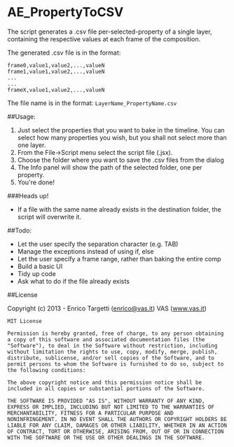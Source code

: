 AE_PropertyToCSV
================

The script generates a .csv file per-selected-property of a single layer, containing the respective values at each frame of the composition.

The generated .csv file is in the format: 
```
frame0,value1,value2,...,valueN
frame1,value1,value2,...,valueN
...
...
frameX,value1,value2,...,valueN

```

The file name is in the format: ```LayerName_PropertyName.csv```

##Usage:
1. Just select the properties that you want to bake in the timeline. You can select how many properties you wish, but you shall not select more than one layer.
2. From the File->Script menu select the script file (.jsx).
3. Choose the folder where you want to save the .csv files from the dialog
4. The Info panel will show the path of the selected folder, one per property.
5. You're done!

###Heads up!
- If a file with the same name already exists in the destination folder, the script will overwrite it.

##Todo:
- Let the user specify the separation character (e.g. TAB)
- Manage the exceptions instead of using if, else
- Let the user specify a frame range, rather than baking the entire comp
- Build a basic UI
- Tidy up code
- Ask what to do if the file already exists

##License

  Copyright (c) 2013 - Enrico Targetti (enrico@vas.it)
						 VAS (www.vas.it)

	MIT License

	Permission is hereby granted, free of charge, to any person obtaining
	a copy of this software and associated documentation files (the
	"Software"), to deal in the Software without restriction, including
	without limitation the rights to use, copy, modify, merge, publish,
	distribute, sublicense, and/or sell copies of the Software, and to
	permit persons to whom the Software is furnished to do so, subject to
	the following conditions:

	The above copyright notice and this permission notice shall be
	included in all copies or substantial portions of the Software.

	THE SOFTWARE IS PROVIDED "AS IS", WITHOUT WARRANTY OF ANY KIND,
	EXPRESS OR IMPLIED, INCLUDING BUT NOT LIMITED TO THE WARRANTIES OF
	MERCHANTABILITY, FITNESS FOR A PARTICULAR PURPOSE AND
	NONINFRINGEMENT. IN NO EVENT SHALL THE AUTHORS OR COPYRIGHT HOLDERS BE
	LIABLE FOR ANY CLAIM, DAMAGES OR OTHER LIABILITY, WHETHER IN AN ACTION
	OF CONTRACT, TORT OR OTHERWISE, ARISING FROM, OUT OF OR IN CONNECTION
	WITH THE SOFTWARE OR THE USE OR OTHER DEALINGS IN THE SOFTWARE.
